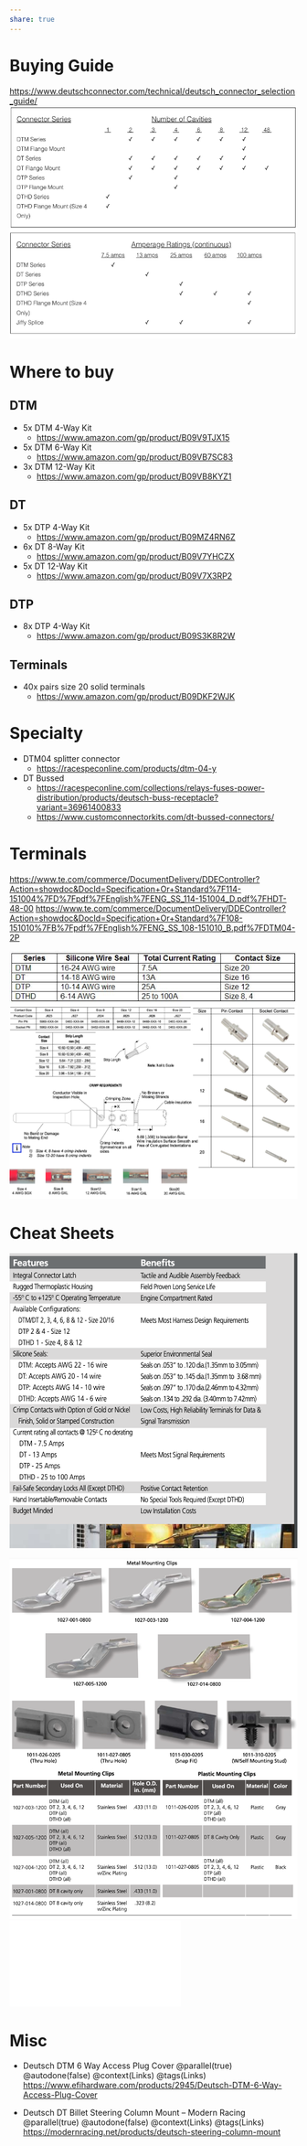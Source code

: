 ```yaml
---
share: true
---
```


# Buying Guide
https://www.deutschconnector.com/technical/deutsch_connector_selection_guide/
![Pasted image 20220508065640.png](../../../0%20-%20Attachments/Pasted%20image%2020220508065640.png)


# Where to buy
## DTM
- 5x DTM 4-Way Kit
    - https://www.amazon.com/gp/product/B09V9TJX15
- 5x DTM 6-Way Kit
    - https://www.amazon.com/gp/product/B09VB7SC83
- 3x DTM 12-Way Kit
    - https://www.amazon.com/gp/product/B09VB8KYZ1
## DT
- 5x DTP 4-Way Kit
    - https://www.amazon.com/gp/product/B09MZ4RN6Z
- 6x DT 8-Way Kit
    - https://www.amazon.com/gp/product/B09V7YHCZX
- 5x DT 12-Way Kit
    - https://www.amazon.com/gp/product/B09V7X3RP2
## DTP
- 8x DTP 4-Way Kit
    - https://www.amazon.com/gp/product/B09S3K8R2W
## Terminals
- 40x pairs size 20 solid terminals
    - https://www.amazon.com/gp/product/B09DKF2WJK


# Specialty
- DTM04 splitter connector
    - https://racespeconline.com/products/dtm-04-y
- DT Bussed 
    - https://racespeconline.com/collections/relays-fuses-power-distribution/products/deutsch-buss-receptacle?variant=36961400833
    - https://www.customconnectorkits.com/dt-bussed-connectors/

# Terminals
https://www.te.com/commerce/DocumentDelivery/DDEController?Action=showdoc&DocId=Specification+Or+Standard%7F114-151004%7FD%7Fpdf%7FEnglish%7FENG_SS_114-151004_D.pdf%7FHDT-48-00
https://www.te.com/commerce/DocumentDelivery/DDEController?Action=showdoc&DocId=Specification+Or+Standard%7F108-151010%7FB%7Fpdf%7FEnglish%7FENG_SS_108-151010_B.pdf%7FDTM04-2P

![Pasted image 20220509080424.png](../../../0%20-%20Attachments/Pasted%20image%2020220509080424.png)
![Pasted image 20220509075935.png](../../../0%20-%20Attachments/Pasted%20image%2020220509075935.png)

# Cheat Sheets

![Pasted image 20220509225302.png](../../../0%20-%20Attachments/Pasted%20image%2020220509225302.png)

![Pasted image 20220510061309.png](../../../0%20-%20Attachments/Pasted%20image%2020220510061309.png)
![deutsch dt series specs.pdf](../../../0%20-%20Attachments/deutsch%20dt%20series%20specs.pdf)


# Misc

- Deutsch DTM 6 Way Access Plug Cover @parallel(true) @autodone(false) @context(Links) @tags(Links)
    https://www.efihardware.com/products/2945/Deutsch-DTM-6-Way-Access-Plug-Cover

- Deutsch DT Billet Steering Column Mount – Modern Racing @parallel(true) @autodone(false) @context(Links) @tags(Links)
    https://modernracing.net/products/deutsch-steering-column-mount
